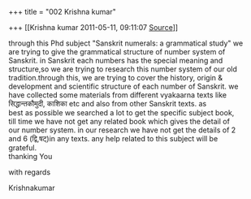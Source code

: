 +++
title = "002 Krishna kumar"

+++
[[Krishna kumar	2011-05-11, 09:11:07 [Source](https://groups.google.com/g/bvparishat/c/a5Nqw2dvShw)]]



through this Phd subject "Sanskrit numerals: a grammatical study" we  
are trying to give the grammatical structure of number system of  
Sanskrit. in Sanskrit each numbers has the special meaning and  
structure,so we are trying to research this number system of our old  
tradition.through this, we are trying to cover the history, origin &  
development and scientific structure of each number of Sanskrit. we  
have collected some materials from different vyakaarna texts like  
सिद्धान्तकौमुदी, काशिका etc and also from other Sanskrit texts. as  
best as possible we searched a lot to get the specific subject book,  
till time we have not get any related book which gives the detail of  
our number system. in our research we have not get the details of 2  
and 6 (द्वि,षट्)in any texts. any help related to this subject will be  
grateful.  
thanking You  
  
with regards  
  
Krishnakumar

